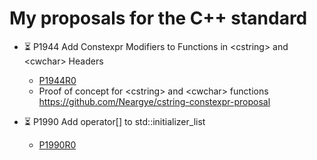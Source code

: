 # My proposals for the C++ standard

* ⏳ P1944 Add Constexpr Modifiers to Functions in \<cstring> and \<cwchar> Headers
    - [P1944R0](P1944/P1944R0.pdf)
    - Proof of concept for \<cstring> and \<cwchar> functions <https://github.com/Neargye/cstring-constexpr-proposal>

* ⏳ P1990 Add operator[] to std::initializer_list
    - [P1990R0](P1990/P1990R0.pdf)

